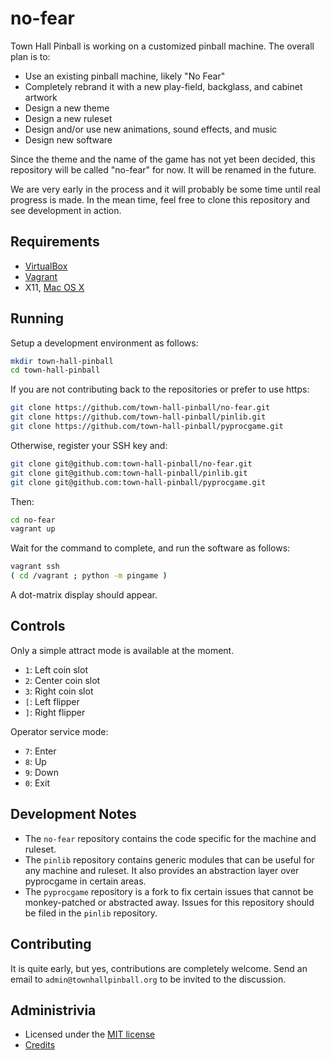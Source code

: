 # no-fear

Town Hall Pinball is working on a customized pinball machine. The
overall plan is to:

* Use an existing pinball machine, likely "No Fear"
* Completely rebrand it with a new play-field, backglass, and cabinet
  artwork
* Design a new theme
* Design a new ruleset
* Design and/or use new animations, sound effects, and music
* Design new software

Since the theme and the name of the game has not yet been decided,
this repository will be called "no-fear" for now. It will be renamed
in the future.

We are very early in the process and it will probably be some time
until real progress is made. In the mean time, feel free to clone
this repository and see development in action.

## Requirements

* [VirtualBox](https://www.virtualbox.org/)
* [Vagrant](https://www.vagrantup.com/)
* X11, [Mac OS X](http://xquartz.macosforge.org/trac/wiki)

## Running

Setup a development environment as follows:

```bash
mkdir town-hall-pinball
cd town-hall-pinball
```

If you are not contributing back to the repositories or prefer to use https:
```bash
git clone https://github.com/town-hall-pinball/no-fear.git
git clone https://github.com/town-hall-pinball/pinlib.git
git clone https://github.com/town-hall-pinball/pyprocgame.git
```

Otherwise, register your SSH key and:
```bash
git clone git@github.com:town-hall-pinball/no-fear.git
git clone git@github.com:town-hall-pinball/pinlib.git
git clone git@github.com:town-hall-pinball/pyprocgame.git
```

Then:
``` bash
cd no-fear
vagrant up
```

Wait for the command to complete, and run the software as follows:

```bash
vagrant ssh
( cd /vagrant ; python -m pingame )
```

A dot-matrix display should appear.

## Controls

Only a simple attract mode is available at the moment.

* ``1``: Left coin slot
* ``2``: Center coin slot
* ``3``: Right coin slot
* ``[``: Left flipper
* ``]``: Right flipper

Operator service mode:

* ``7``: Enter
* ``8``: Up
* ``9``: Down
* ``0``: Exit

## Development Notes

* The ``no-fear`` repository contains the code specific for the
machine and ruleset.
* The ``pinlib`` repository contains generic modules that can
be useful for any machine and ruleset. It also provides an
abstraction layer over pyprocgame in certain areas.
* The ``pyprocgame`` repository is a fork to fix certain issues
that cannot be monkey-patched or abstracted away. Issues for this
repository should be filed in the ``pinlib`` repository.

## Contributing

It is quite early, but yes, contributions are completely welcome.
Send an email to `admin@townhallpinball.org` to be invited
to the discussion.

## Administrivia

* Licensed under the [MIT license](LICENSE.md)
* [Credits](CREDITS.md)
